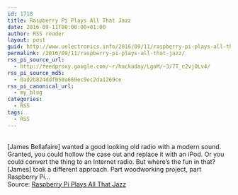 ```yaml
---
id: 1718
title: Raspberry Pi Plays All That Jazz
date: 2016-09-11T00:00:00+01:00
author: RSS reader
layout: post
guid: http://www.uelectronics.info/2016/09/11/raspberry-pi-plays-all-that-jazz/
permalink: /2016/09/11/raspberry-pi-plays-all-that-jazz/
rss_pi_source_url:
  - http://feedproxy.google.com/~r/hackaday/LgoM/~3/7T_c2vjOLv4/
rss_pi_source_md5:
  - 0ad2b824ddf050a669ec9ec2da1269ce
rss_pi_canonical_url:
  - my_blog
categories:
  - RSS
tags:
  - RSS
---
```

&#013;  
[James Bellafaire] wanted a good looking old radio with a modern sound. Granted, you could hollow the case out and replace it with an iPod. Or you could convert the thing to an Internet radio. But where’s the fun in that? [James] took a different approach. Part woodworking project, part Raspberry Pi…&#013;  
Source: <a href="http://feedproxy.google.com/~r/hackaday/LgoM/~3/7T_c2vjOLv4/" target="_blank">Raspberry Pi Plays All That Jazz</a>